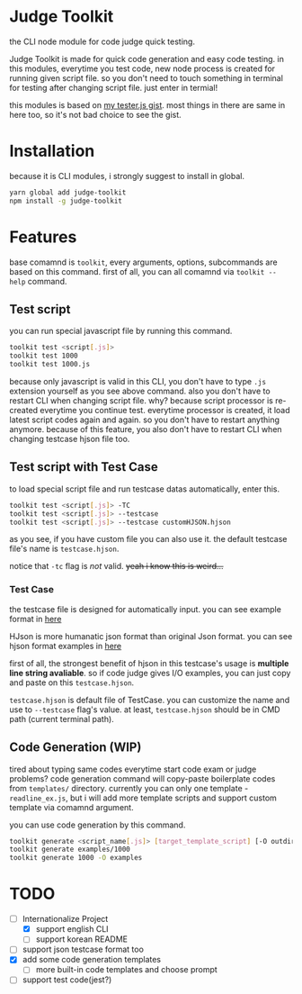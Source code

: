# Judge Toolkit

the CLI node module for code judge quick testing.

Judge Toolkit is made for quick code generation and easy code testing.
in this modules, everytime you test code, new node process is created for running given script file.
so you don't need to touch something in terminal for testing after changing script file. just enter in termial!

this modules is based on [my tester.js gist](https://gist.github.com/Sharlottes/b2332b88695d11686dab5b9248c433da).
most things in there are same in here too, so it's not bad choice to see the gist.

# Installation

because it is CLI modules, i strongly suggest to install in global.

```bash
yarn global add judge-toolkit
npm install -g judge-toolkit
```

# Features

base comamnd is `toolkit`, every arguments, options, subcommands are based on this command.
first of all, you can all comamnd via `toolkit --help` command.

## Test script

you can run special javascript file by running this command.

```bash
toolkit test <script[.js]>
toolkit test 1000
toolkit test 1000.js
```

because only javascript is valid in this CLI, you don't have to type `.js` extension yourself as you see above command.
also you don't have to restart CLI when changing script file. why? because script processor is re-created everytime you continue test.
everytime processor is created, it load latest script codes again and again. so you don't have to restart anything anymore.
because of this feature, you also don't have to restart CLI when changing testcase hjson file too.

## Test script with Test Case

to load special script file and run testcase datas automatically, enter this.

```bash
toolkit test <script[.js]> -TC
toolkit test <script[.js]> --testcase
toolkit test <script[.js]> --testcase customHJSON.hjson
```

as you see, if you have custom file you can also use it.
the default testcase file's name is `testcase.hjson`.

notice that `-tc` flag is _not_ valid. ~~yeah i know this is weird...~~

### Test Case

the testcase file is designed for automatically input.
you can see example format in [here](https://github.com/Sharlottes/judgekit/blob/master/examples/testcase.hjson)

HJson is more humanatic json format than original Json format. you can see hjson format examples in [here](https://hjson.github.io/try.html)

first of all, the strongest benefit of hjson in this testcase's usage is **multiple line string avaliable**. so if code judge gives I/O examples, you can just copy and paste on this `testcase.hjson`.

`testcase.hjson` is default file of TestCase. you can customize the name and use to `--testcase` flag's value. at least, `testcase.hjson` should be in CMD path (current terminal path).

## Code Generation (WIP)

tired about typing same codes everytime start code exam or judge problems?
code generation command will copy-paste boilerplate codes from `templates/` directory.
currently you can only one template - `readline_ex.js`, but i will add more template scripts and support custom template via comamnd argument.

you can use code generation by this command.

```bash
toolkit generate <script_name[.js]> [target_template_script] [-O outdir]
toolkit generate examples/1000
toolkit generate 1000 -O examples
```

# TODO

- [ ] Internationalize Project
  - [x] support english CLI
  - [ ] support korean README
- [ ] support json testcase format too
- [x] add some code generation templates
  - [ ] more built-in code templates and choose prompt
- [ ] support test code(jest?)
